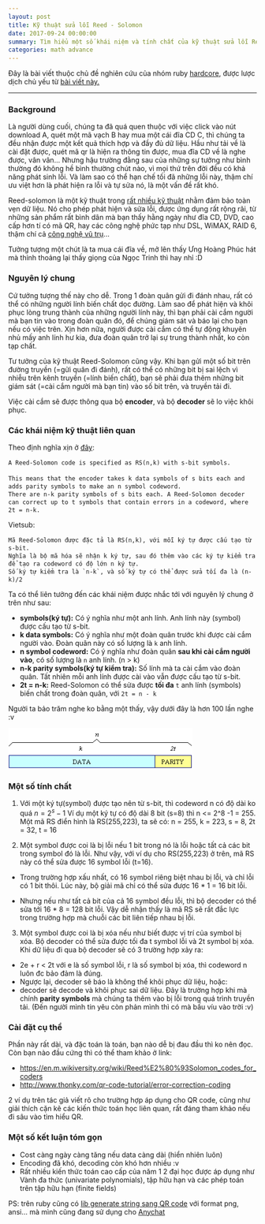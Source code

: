 ```yaml
---
layout: post
title: Kỹ thuật sửa lỗi Reed - Solomon
date: 2017-09-24 00:00:00
summary: Tìm hiểu một số khái niệm và tính chất của kỹ thuật sửa lỗi Reed - Solomon, với sự xuất hiện của Ưng Hoàng Phúc, Ngọc Trinh :v
categories: math advance
---
```


Đây là bài viết thuộc chủ đề nghiên cứu của nhóm ruby [hardcore](https://github.com/ruby-vietnam/hardcore-rule),
được lược dịch chủ yếu từ [bài viết này.](https://www.cs.cmu.edu/~guyb/realworld/reedsolomon/reed_solomon_codes.html)

---

### Background
Là người  dùng cuối, chúng ta đã quá quen thuộc với việc click vào nút download A,
quét một mã vạch B hay mua một cái đĩa CD C, thì chúng ta đều nhận được một kết quả thích hợp và đầy đủ dữ liệu.
Hầu như tải về là cài đặt được, quét mã qr là hiện ra thông tin được, mua đĩa CD về là nghe được, vân vân...
Nhưng hậu trường đằng sau của những sự tưởng như bình thường đó không hề bình thường chút nào, vì mọi thứ trên đời đều có khả năng phát sinh lỗi.
Và làm sao có thể hạn chế tối đã những lỗi này, thậm chí ưu việt hơn là phát hiện ra lỗi và tự sửa nó, là một vấn đề rất khó.

Reed-solomon là một kỹ thuật trong [rất nhiều kỹ thuật](https://en.wikipedia.org/wiki/Forward_error_correction#List_of_error-correcting_codes) nhằm đảm bảo toàn vẹn dữ liệu.
Nó cho phép phát hiện và sửa lỗi, được ứng dụng rất rộng rãi, từ những sản phẩm rất bình dân mà bạn thấy hằng ngày như đĩa CD, DVD,
cao cấp hơn tí có mã QR, hay các công nghệ phức tạp như DSL, WiMAX, RAID 6,
thậm chí cả [công nghệ vũ trụ](http://antoanthongtin.vn/Detail.aspx?NewsID=05a52da7-ee6a-4578-8792-1d3b471c18f9&CatID=43b7448c-0f7e-4558-a39f-1d209751aad2)...

Tưởng tượng một chút là ta mua cái đĩa về, mở lên thấy Ưng Hoàng Phúc hát mà thỉnh thoảng lại thấy giọng của Ngọc Trinh thì hay nhỉ :D

### Nguyên lý chung

Cứ tưởng tượng thế này cho dễ. Trong 1 đoàn quân gửi đi đánh nhau, rất có thể có những người lính biến chất dọc đường.
Làm sao để phát hiện và khôi phục lòng trung thành của những người lính này, thì bạn phải cài cắm người mà bạn tin vào trong đoàn quân đó,
để chúng giám sát và báo lại cho bạn nếu có việc trên.
Xịn hơn nữa, người được cài cắm có thể tự động khuyên nhủ mấy anh lính hư kia, đưa đoàn quân trở lại sự trung thành nhất, ko còn tạp chất.

Tư tưởng của kỹ thuật Reed-Solomon cũng vậy. Khi bạn gửi một số bit trên đường truyền (=gửi quân đi đánh),
rất có thể có những bit bị sai lệch vì nhiễu trên kênh truyền (=lính biến chất),
bạn sẽ phải đưa thêm những bit giám sát (=cài cắm người mà bạn tin) vào số bit trên, và truyền tải đi.

Việc cài cắm sẽ được thông qua bộ **encoder**, và bộ **decoder** sẽ lo việc khôi phục.

### Các khái niệm kỹ thuật liên quan

Theo định nghĩa xịn ở [đây](https://www.cs.cmu.edu/~guyb/realworld/reedsolomon/reed_solomon_codes.html):

```
A Reed-Solomon code is specified as RS(n,k) with s-bit symbols.

This means that the encoder takes k data symbols of s bits each and adds parity symbols to make an n symbol codeword.
There are n-k parity symbols of s bits each. A Reed-Solomon decoder can correct up to t symbols that contain errors in a codeword, where 2t = n-k.
```

Vietsub:

```
Mã Reed-Solomon được đặc tả là RS(n,k), với mỗi ký tự được cấu tạo từ s-bit.
Nghĩa là bộ mã hóa sẽ nhận k ký tự, sau đó thêm vào các ký tự kiểm tra để tạo ra codeword có độ lớn n ký tự.
Số ký tự kiểm tra là `n-k`, và số ký tự có thể được sửa tối đa là (n-k)/2
```

Ta có thể liên tưởng đến các khái niệm được nhắc tới với nguyên lý chung ở trên như sau:

* **symbols(ký tự):** Có ý nghĩa như một anh lính. Anh lính này (symbol) được cấu tạo từ s-bit.
* **k data symbols:** Có ý nghĩa như một đoàn quân trước khi được cài cắm người vào. Đoàn quân này có số lượng là `k` anh lính.
* **n symbol codeword:** Có ý nghĩa như đoàn quân **sau khi cài cắm người vào**, có số lượng là `n` anh lính. (n > k)
* **n-k parity symbols(ký tự kiểm tra):** Số lính mà ta cài cắm vào đoàn quân. Tất nhiên mỗi anh lính được cài vào vẫn được cấu tạo từ s-bit.
* **2t = n-k:** Reed-Solomon có thể sửa được **tối đa** `t` anh lính (symbols) biến chất trong đoàn quân, với `2t = n - k`

Người ta bảo trăm nghe ko bằng một thấy, vậy dưới đây là hơn 100 lần nghe :v

![Hình minh họa cấu tạo RS codeword](/images/assets/reed_solomon_code_word.gif)

### Một số tính chất

1. Với một ký tự(symbol) được tạo nên từ s-bit, thì codeword n có độ dài ko quá $n=2^{s}\; -\; 1$
Ví dụ một ký tự có độ dài 8 bit (s=8) thì n <= 2^8 -1 = 255.
Một mã RS điển hình là RS(255,223), ta sẽ có: n = 255, k = 223, s = 8, 2t = 32, t = 16

2. Một symbol được coi là bị lỗi nếu 1 bit trong nó là lỗi hoặc tất cả các bit trong symbol đó là lỗi.
Như vậy, với ví dụ cho RS(255,223) ở trên, mã RS này có thể sửa được 16 symbol lỗi (t=16).

* Trong trường hợp xấu nhất, có 16 symbol riêng biệt nhau bị lỗi, và chỉ lỗi có 1 bit thôi.
Lúc này, bộ giải mã chỉ có thể sửa được 16 * 1 = 16 bit lỗi.

* Nhưng nếu như tất cả bit của cả 16 symbol đều lỗi, thì bộ decoder có thể sửa tới 16 * 8 = 128 bit lỗi.
Vậy dễ nhận thấy là mã RS sẽ rất đắc lực trong trường hợp mà chuỗi các bit liên tiếp nhau bị lỗi.

3. Một symbol được coi là bị xóa nếu như biết được vị trí của symbol bị xóa.
Bộ decoder có thể sửa được tối đa t symbol lỗi và 2t symbol bị xóa.
Khi dữ liệu đi qua bộ decoder sẽ có 3 trường hợp xảy ra:

* 2e + r < 2t với e là số symbol lỗi, r là số symbol bị xóa, thì codeword n luôn đc bảo đảm là đúng.
* Ngược lại, decoder sẽ báo là không thể khôi phục dữ liệu, hoặc:
* decoder sẽ decode và khôi phục sai dữ liệu. Đây là trường hợp khi mà chính **parity symbols**
mà chúng ta thêm vào bị lỗi trong quá trình truyền tải. (Đến người mình tin yêu còn phản mình thì có mà bấu víu vào trời :v)

### Cài đặt cụ thể

Phần này rất dài, và đặc toán là toán, bạn nào dễ bị đau đầu thì ko nên đọc.
Còn bạn nào đầu cứng thì có thể tham khảo ở link:

* https://en.m.wikiversity.org/wiki/Reed%E2%80%93Solomon_codes_for_coders
* http://www.thonky.com/qr-code-tutorial/error-correction-coding

2 ví dụ trên tác giả viết rõ cho trường hợp áp dụng cho QR code,
cũng như giải thích cặn kẽ các kiến thức toán học liên quan, rất đáng tham khảo nếu đi sâu vào tìm hiểu QR.

### ‎Một số kết luận tóm gọn

* Cost càng ngày càng tăng nếu data càng dài (hiển nhiên luôn)
* Encoding đã khó, decoding còn khó hơn nhiều :v
* Rất nhiều kiến thức toán cao cấp của năm 1 2 đại học được áp dụng như Vành đa thức (univariate polynomials),
tập hữu hạn và các phép toán trên tập hữu hạn (finite fields)

PS: trên ruby cũng có [lib generate string sang QR code](https://github.com/whomwah/rqrcode)
với format png, ansi... mà mình cũng đang sử dụng cho [Anychat](https://anychat.4me.tips/)



